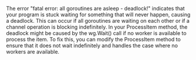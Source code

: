 The error "fatal error: all goroutines are asleep - deadlock!" indicates that your program is stuck waiting for something that will never happen, causing a deadlock. This can occur if all goroutines are waiting on each other or if a channel operation is blocking indefinitely.  In your ProcessItem method, the deadlock might be caused by the wg.Wait() call if no worker is available to process the item. To fix this, you can modify the ProcessItem method to ensure that it does not wait indefinitely and handles the case where no workers are available. 